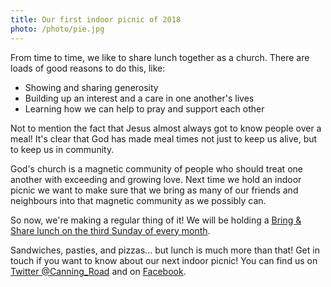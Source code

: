 ```yaml
---
title: Our first indoor picnic of 2018
photo: /photo/pie.jpg
---
```


From time to time, we like to share lunch together as a church. There are loads of good reasons to do this, like:

 * Showing and sharing generosity
 * Building up an interest and a care in one another's lives
 * Learning how we can help to pray and support each other
 
Not to mention the fact that Jesus almost always got to know people over a meal! It's clear that God has made meal times not just to keep us alive, but to keep us in community.

God's church is a magnetic community of people who should treat one another with exceeding and growing love. Next time we hold an indoor picnic we want to make sure that we bring as many of our friends and neighbours into that magnetic community as we possibly can.

So now, we're making a regular thing of it! We will be holding a [Bring & Share lunch on the third Sunday of every month][lunch].

Sandwiches, pasties, and pizzas... but lunch is much more than that! Get in touch if you want to know about our next indoor picnic! You can find us on [Twitter @Canning_Road][twitter] and on [Facebook][facebook].

[lunch]: /activities/bringandshare

[twitter]: https://twitter.com/Canning_Road
[facebook]: https://www.facebook.com/canningroad